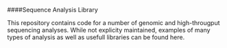 ####Sequence Analysis Library

This repository contains code for a number of genomic and high-througput sequencing analyses. While not explicity maintained, examples of many types of analysis as well as usefull libraries can be found here.  
